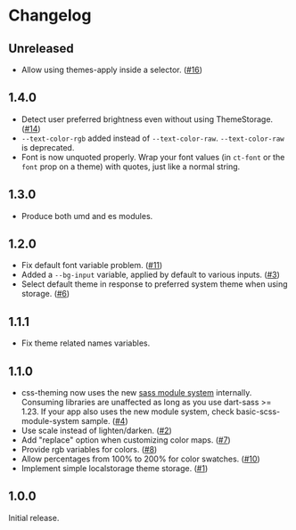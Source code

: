# Changelog

## Unreleased

- Allow using themes-apply inside a selector. ([#16](https://github.com/mrahhal/css-theming/issues/16))

## 1.4.0

- Detect user preferred brightness even without using ThemeStorage. ([#14](https://github.com/mrahhal/css-theming/issues/14))
- `--text-color-rgb` added instead of `--text-color-raw`. `--text-color-raw` is deprecated.
- Font is now unquoted properly. Wrap your font values (in `ct-font` or the `font` prop on a theme) with quotes, just like a normal string.

## 1.3.0

- Produce both umd and es modules.

## 1.2.0

- Fix default font variable problem. ([#11](https://github.com/mrahhal/css-theming/issues/11))
- Added a `--bg-input` variable, applied by default to various inputs. ([#3](https://github.com/mrahhal/css-theming/issues/3))
- Select default theme in response to preferred system theme when using storage. ([#6](https://github.com/mrahhal/css-theming/issues/6))

## 1.1.1

- Fix theme related names variables.

## 1.1.0

- css-theming now uses the new [sass module system](https://sass-lang.com/blog/the-module-system-is-launched) internally. Consuming libraries are unaffected as long as you use dart-sass >= 1.23. If your app also uses the new module system, check basic-scss-module-system sample. ([#4](https://github.com/mrahhal/css-theming/issues/4))
- Use scale instead of lighten/darken. ([#2](https://github.com/mrahhal/css-theming/issues/2))
- Add "replace" option when customizing color maps. ([#7](https://github.com/mrahhal/css-theming/issues/7))
- Provide rgb variables for colors. ([#8](https://github.com/mrahhal/css-theming/issues/8))
- Allow percentages from 100% to 200% for color swatches. ([#10](https://github.com/mrahhal/css-theming/issues/10))
- Implement simple localstorage theme storage. ([#1](https://github.com/mrahhal/css-theming/issues/1))

## 1.0.0

Initial release.
